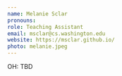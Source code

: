 ```yaml
---
name: Melanie Sclar
pronouns: 
role: Teaching Assistant
email: msclar@cs.washington.edu
website: https://msclar.github.io/
photo: melanie.jpeg
---
```


OH: TBD